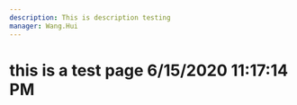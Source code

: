 ```yaml
---
description: This is description testing
manager: Wang.Hui
---
```

# this is a test page 6/15/2020 11:17:14 PM